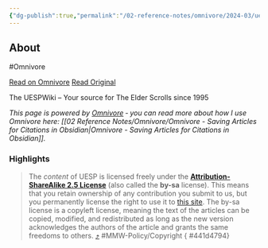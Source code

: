 ```yaml
---
{"dg-publish":true,"permalink":"/02-reference-notes/omnivore/2024-03/uesp-wiki-copyright-and-ownership/","title":"UESPWiki - Copyright and Ownership\n","metatags":{"description":"The UESPWiki – Your source for The Elder Scrolls since 1995","og:image":"https://i.imgur.com/LmCg5HX.png"},"tags":["MMW-Policy/Copyright"]}
---
```



## About

#Omnivore

[Read on Omnivore](https://omnivore.app/me/uesp-wiki-copyright-and-ownership-the-unofficial-elder-scrolls-p-18e3bbde267)
[Read Original](https://en.uesp.net/wiki/UESPWiki:Copyright_and_Ownership)

The UESPWiki – Your source for The Elder Scrolls since 1995

_This page is powered by [Omnivore](https://omnivore.app) ‐ you can read more about how I use Omnivore here: [[02 Reference Notes/Omnivore/Omnivore - Saving Articles for Citations in Obsidian\|Omnivore - Saving Articles for Citations in Obsidian]]._

### Highlights

> The _content_ of UESP is licensed freely under the **[Attribution-ShareAlike 2.5 License](http://creativecommons.org/licenses/by-sa/2.5/)** (also called the **by-sa** license). This means that you retain ownership of any contribution you submit to us, but you permanently license the right to use it to [this site](https://en.uesp.net/wiki/UESPWiki:About "UESPWiki:About"). The by-sa license is a copyleft license, meaning the text of the articles can be copied, modified, and redistributed as long as the new version acknowledges the authors of the article and grants the same freedoms to others. [⤴️](https://omnivore.app/me/uesp-wiki-copyright-and-ownership-the-unofficial-elder-scrolls-p-18e3bbde267#441d4794-473d-494d-b801-8882fd13d0df)  #MMW-Policy&#x2F;Copyright 
{ #441d4794}


